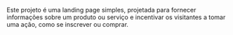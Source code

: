 Este projeto é uma landing page simples, projetada para fornecer informações sobre um produto ou serviço e incentivar os visitantes a tomar uma ação, como se inscrever ou comprar.
